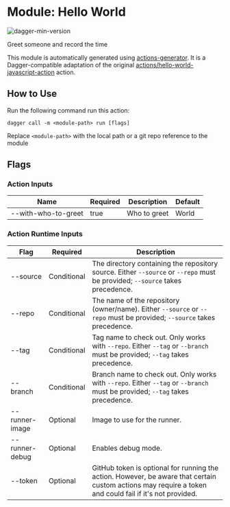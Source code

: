 # Module: Hello World

![dagger-min-version](https://img.shields.io/badge/dagger%20version-v0.9.1-green)

Greet someone and record the time

This module is automatically generated using [actions-generator](https://github.com/aweris/gale/tree/main/daggerverse/actions/generator). It is a Dagger-compatible adaptation of the original [actions/hello-world-javascript-action](https://github.com/actions/hello-world-javascript-action) action.

## How to Use

Run the following command run this action:

```shell
dagger call -m <module-path> run [flags]
```

Replace `<module-path>` with the local path or a git repo reference to the module

## Flags

### Action Inputs

| Name | Required | Description | Default | 
| ------| ------| ------| ------| 
| --with-who-to-greet | true | Who to greet | World |


### Action Runtime Inputs

| Flag | Required | Description | 
| ------| ------| ------| 
| --source | Conditional | The directory containing the repository source. Either `--source` or `--repo` must be provided; `--source` takes precedence. |
| --repo | Conditional | The name of the repository (owner/name). Either `--source` or `--repo` must be provided; `--source` takes precedence. |
| --tag | Conditional | Tag name to check out. Only works with `--repo`. Either `--tag` or `--branch` must be provided; `--tag` takes precedence. |
| --branch | Conditional | Branch name to check out. Only works with `--repo`. Either `--tag` or `--branch` must be provided; `--tag` takes precedence. |
| --runner-image | Optional | Image to use for the runner. |
| --runner-debug | Optional | Enables debug mode. |
| --token | Optional | GitHub token is optional for running the action. However, be aware that certain custom actions may require a token and could fail if it's not provided. |
